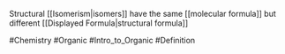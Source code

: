 Structural [[Isomerism|isomers]] have the same [[molecular formula]] but different [[Displayed Formula|structural formula]]

#Chemistry #Organic #Intro_to_Organic #Definition